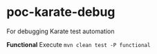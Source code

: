 # poc-karate-debug
For debugging Karate test automation

**Functional**
Execute `mvn clean test -P functional`
